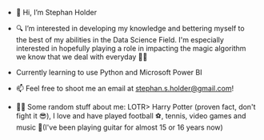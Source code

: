- 👋 Hi, I’m Stephan Holder

- 🔍 I’m interested in developing my knowledge and bettering myself to the best of my abilities in the Data Science Field. I'm especially interested in hopefully playing a role in impacting the magic algorithm we know that we deal with everyday 🧙‍♂️

- Currently learning to use Python and Microsoft Power BI

- 📫 Feel free to shoot me an email at stephan.s.holder@gmail.com!

- 🤷‍♂️ Some random stuff about me: LOTR> Harry Potter (proven fact, don't fight it 😎), I love and have played football ⚽, tennis, video games and music 🎸(I've been playing guitar for almost 15 or 16 years now)

  
<!---
TheSSHolder/TheSSHolder is a ✨ special ✨ repository because its `README.md` (this file) appears on your GitHub profile.
You can click the Preview link to take a look at your changes.
--->

